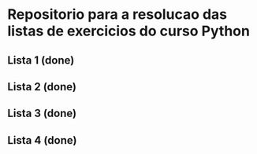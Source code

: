 # Repositorio para a resolucao das listas de exercicios do curso Python 

## Lista 1 (done)

## Lista 2 (done)

## Lista 3 (done)

## Lista 4 (done)
